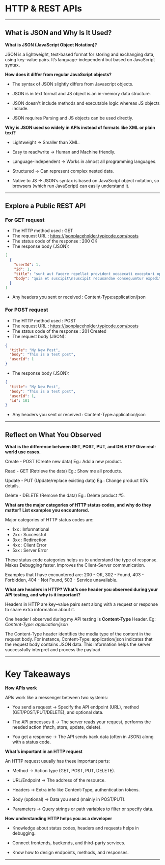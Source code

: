 # HTTP & REST APIs

---

## What is JSON and Why Is It Used?

**What is JSON (JavaScript Object Notation)?**

JSON is a lightweight, text-based format for storing and exchanging data, using key–value pairs. It’s language-independent but based on JavaScript syntax.

**How does it differ from regular JavaScript objects?**

- The syntax of JSON slightly differs from Javascript objects.

- JSON is in text format and JS object is an in-memory data structure.

- JSON doesn't include methods and executable logic whereas JS objects include.

- JSON requires Parsing and JS objects can be used directly.

**Why is JSON used so widely in APIs instead of formats like XML or plain text?**

- Lightweight → Smaller than XML.

- Easy to read/write → Human and Machine friendly.

- Language-independent → Works in almost all programming languages.

- Structured → Can represent complex nested data.

- Native to JS → JSON’s syntax is based on JavaScript object notation, so browsers (which run JavaScript) can easily understand it.

---

## Explore a Public REST API

### For GET request

- The HTTP method used : GET
- The request URL : https://jsonplaceholder.typicode.com/posts
- The status code of the response : 200 OK
- The response body (JSON):

```json
[
  {
    "userId": 1,
    "id": 1,
    "title": "sunt aut facere repellat provident occaecati excepturi optio reprehenderit",
    "body": "quia et suscipit\nsuscipit recusandae consequuntur expedita et cum\nreprehenderit molestiae ut ut quas totam\nnostrum rerum est autem sunt rem eveniet architecto"
  }
]
```

- Any headers you sent or received : Content-Type:application/json

### For POST request

- The HTTP method used : POST
- The request URL : https://jsonplaceholder.typicode.com/posts
- The status code of the response : 201 Created
- The request body (JSON):

```json
{
  "title": "My New Post",
  "body": "This is a test post",
  "userId": 1
}
```

- The response body (JSON):

```json
{
  "title": "My New Post",
  "body": "This is a test post",
  "userId": 1,
  "id": 101
}
```

- Any headers you sent or received : Content-Type:application/json

---

## Reflect on What You Observed

**What is the difference between GET, POST, PUT, and DELETE? Give real-world use cases.**

Create - POST (Create new data) Eg.: Add a new product.

Read - GET (Retrieve the data) Eg.: Show me all products.

Update - PUT (Update/replace existing data) Eg.: Change product #5’s details.

Delete - DELETE (Remove the data) Eg.: Delete product #5.

**What are the major categories of HTTP status codes, and why do they matter? List examples you encountered.**

Major categories of HTTP status codes are:

- 1xx : Informational
- 2xx : Successful
- 3xx : Redirection
- 4xx : Client Error
- 5xx : Server Error

These status code categories helps us to understand the type of response. Makes Debugging faster. Improves the Client-Server communication.

Examples that I have encountered are: 200 - OK, 302 - Found, 403 - Forbidden, 404 - Not Found, 503 - Service unavailable.

**What are headers in HTTP? What’s one header you observed during your API testing, and why is it important?**

Headers in HTTP are key–value pairs sent along with a request or response to share extra information about it.

One header I observed during my API testing is **Content-Type** Header. Eg: _Content-Type: application/json_

The Content-Type header identifies the media type of the content in the request body. For instance, Content-Type: application/json indicates that the request body contains JSON data. This information helps the server successfully interpret and process the payload.

---

# Key Takeaways

**How APIs work**

APIs work like a messenger between two systems:

- You send a request → Specify the API endpoint (URL), method (GET/POST/PUT/DELETE), and optional data.

- The API processes it → The server reads your request, performs the needed action (fetch, store, update, delete).

- You get a response → The API sends back data (often in JSON) along with a status code.

**What’s important in an HTTP request**

An HTTP request usually has these important parts:

- Method → Action type (GET, POST, PUT, DELETE).

- URL/Endpoint → The address of the resource.

- Headers → Extra info like Content-Type, authentication tokens.

- Body (optional) → Data you send (mainly in POST/PUT).

- Parameters → Query strings or path variables to filter or specify data.

**How understanding HTTP helps you as a developer**

- Knowledge about status codes, headers and requests helps in debugging.

- Connect frontends, backends, and third-party services.

- Know how to design endpoints, methods, and responses.

---
